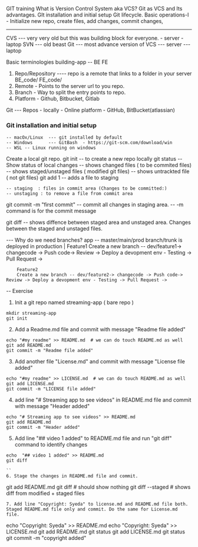 GIT training
	What is Version Control System aka VCS?
	Git as VCS and Its advantages.
	GIt installation and initial setup
	Git lifecycle.
	Basic operations-I - Initialize new repo, create files, add changes, commit changes, 
	





----
CVS --- very very old but this was building block for everyone. 
	- server 
	- laptop 
SVN --- old beast
Git --- most advance version of VCS
	--- server
	--- laptop

Basic terminologies
building-app -- BE
		    FE
1. Repo/Repository ---- repo is a remote that links to a folder in your server 
		BE_code/
		FE_code/
2. Remote - Points to the server url to you repo.
3. Branch - Way to split the entry points to repo.
4. Platform - Github, Bitbucket, Gitlab



Git --- Repos
	- locally 
	- Online platform - GitHub, BitBucket(atlassian)






### Git installation and initial setup
	-- macOx/Linux  --- git installed by default
	-- Windows 	    --- GitBash  - https://git-scm.com/download/win
	-- WSL -- Linux running on windows

Create a local git repo.
 git init  -- to create a new repo locally
git status -- Show status of local changes
		  -- shows changed files ( to be commited files)
		  -- shows staged/unstaged files ( modified git files)
		  -- shows untrackted file ( not git files)
 git add 1 -- adds a file to staging


	-- staging	: files in commit area (Changes to be committed:)
	-- unstaging : to remove a file from commit area

git commit -m "first commit"
	-- commit all changes in staging area.
	-- -m command is for the commit message

git diff
	-- shows diffence between staged area and unstaged area. Changes between the staged and unstaged files.



--- Why do we need branches?
	app -- master/main/prod branch/trunk is deployed in production
	|
		Feature1
		Create a new branch -- dev/feature1-> changecode -> Push code-> Review -> Deploy a devopment env - Testing -> Pull Request ->
	
		Feature2
		Create a new branch -- dev/feature2-> changecode -> Push code-> Review -> Deploy a devopment env - Testing -> Pull Request ->	




-- Exercise
1. Init a git repo named streaming-app ( bare repo )
```
mkdir streaming-app
git init
```
2. Add a Readme.md file and commit with message "Readme file added"
```
echo "#my readme" >> README.md  # we can do touch README.md as well
git add README.md
git commit -m "Readme file added"
```
3. Add another file "License.md" and commit with message "License file added"
```
echo "#my readme" >> LICENSE.md  # we can do touch README.md as well
git add LICENSE.md
git commit -m "LICENSE file added"
```
4. add line "# Streaming app to see videos" in README.md file and commit with message "Header added"
```
echo "# Streaming app to see videos" >> README.md
git add README.md
git commit -m "Header added"
```
5. Add line "## video 1 added" to README.md file and run "git diff" command to identify changes
```
echo  "## video 1 added" >> README.md
git diff

``
6. Stage the changes in README.md file and commit.
```
git add README.md
git diff # should show nothing
git diff --staged # shows diff from modified + staged files
```
7. Add line "Copyright: Syeda" to license.md and README.md file both. Staged README.md file only and commit. Do the same for License.md file.

```
echo  "Copyright: Syeda" >> README.md
echo  "Copyright: Syeda" >> LICENSE.md
git add README.md
git status
git add LICENSE.md
git status
git commit -m "copyright added"
```



 